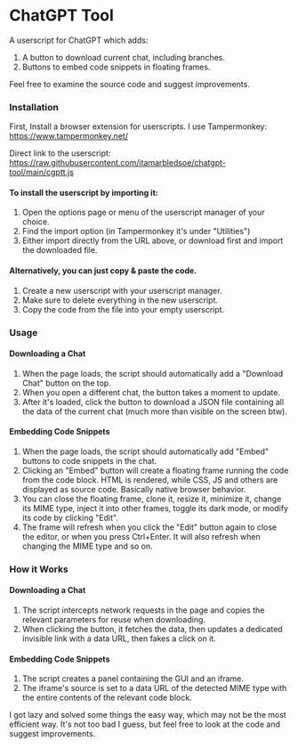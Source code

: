 # ChatGPT Tool
A userscript for ChatGPT which adds:
1. A button to download current chat, including branches.
2. Buttons to embed code snippets in floating frames.

Feel free to examine the source code and suggest improvements.

### Installation
First, Install a browser extension for userscripts. I use Tampermonkey: https://www.tampermonkey.net/

Direct link to the userscript: https://raw.githubusercontent.com/itamarbledsoe/chatgpt-tool/main/cgptt.js
#### To install the userscript by importing it:
1. Open the options page or menu of the userscript manager of your choice.
2. Find the import option (in Tampermonkey it's under "Utilities")
3. Either import directly from the URL above, or download first and import the downloaded file.
#### Alternatively, you can just copy & paste the code.
1. Create a new userscript with your userscript manager.
2. Make sure to delete everything in the new userscript.
3. Copy the code from the file into your empty userscript.

### Usage
#### Downloading a Chat
1. When the page loads, the script should automatically add a "Download Chat" button on the top.
2. When you open a different chat, the button takes a moment to update.
3. After it's loaded, click the button to download a JSON file containing all the data of the current chat (much more than visible on the screen btw).
#### Embedding Code Snippets
1. When the page loads, the script should automatically add "Embed" buttons to code snippets in the chat.
2. Clicking an "Embed" button will create a floating frame running the code from the code block. HTML is rendered, while CSS, JS and others are displayed as source code. Basically native browser behavior.
3. You can close the floating frame, clone it, resize it, minimize it, change its MIME type, inject it into other frames, toggle its dark mode, or modify its code by clicking "Edit".
4. The frame will refresh when you click the "Edit" button again to close the editor, or when you press Ctrl+Enter. It will also refresh when changing the MIME type and so on.

### How it Works
#### Downloading a Chat
1. The script intercepts network requests in the page and copies the relevant parameters for reuse when downloading.
2. When clicking the button, it fetches the data, then updates a dedicated invisible link with a data URL, then fakes a click on it.
#### Embedding Code Snippets
1. The script creates a panel containing the GUI and an iframe.
2. The iframe's source is set to a data URL of the detected MIME type with the entire contents of the relevant code block.

I got lazy and solved some things the easy way, which may not be the most efficient way. It's not too bad I guess, but feel free to look at the code and suggest improvements.
